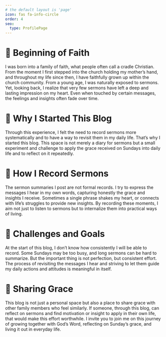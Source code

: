 ```yaml
---
# the default layout is 'page'
icon: fas fa-info-circle
order: 4
seo:
  type: ProfilePage
---
```


# 📖 Beginning of Faith

I was born into a family of faith, what people often call a cradle Christian. From the moment I first stepped into the church holding my mother’s hand, and throughout my life since then, I have faithfully grown up within the church community. From a young age, I was naturally exposed to sermons. Yet, looking back, I realize that very few sermons have left a deep and lasting impression on my heart. Even when touched by certain messages, the feelings and insights often fade over time.

# 📖 Why I Started This Blog

Through this experience, I felt the need to record sermons more systematically and to have a way to revisit them in my daily life. That’s why I started this blog. This space is not merely a diary for sermons but a small experiment and challenge to apply the grace received on Sundays into daily life and to reflect on it repeatedly.

# 📖 How I Record Sermons

The sermon summaries I post are not formal records. I try to express the messages I hear in my own words, capturing honestly the grace and insights I receive. Sometimes a single phrase shakes my heart, or connects with life’s struggles to provide new insights. By recording these moments, I aim not just to listen to sermons but to internalize them into practical ways of living.

# 📖 Challenges and Goals

At the start of this blog, I don’t know how consistently I will be able to record. Some Sundays may be too busy, and long sermons can be hard to summarize. But the important thing is not perfection, but consistent effort. The process of revisiting the messages I hear and striving to let them guide my daily actions and attitudes is meaningful in itself.

# 📖 Sharing Grace

This blog is not just a personal space but also a place to share grace with other family members who feel similarly. If someone, through this blog, can reflect on sermons and find motivation or insight to apply in their own life, that would make this effort worthwhile. I invite you to join me on this journey of growing together with God’s Word, reflecting on Sunday’s grace, and living it out in everyday life.